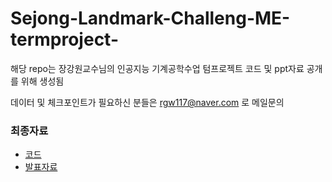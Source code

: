 # Sejong-Landmark-Challeng-ME-termproject-
해당 repo는 장강원교수님의 인공지능 기계공학수업 텀프로젝트 코드 및 ppt자료 공개를 위해 생성됨

데이터 및 체크포인트가 필요하신 분들은
rgw117@naver.com 로 메일문의
### 최종자료
- [코드](https://github.com/rgw117/Sejong-Landmark-Challeng-ME-termproject-/blob/main/%EC%B5%9C%EC%A2%85%ED%8C%8C%EC%9D%BC/%EC%9D%B8%EA%B3%B5%EC%A7%80%EB%8A%A5%ED%85%80%ED%94%84%EB%A1%9C%EC%A0%9D%ED%8A%B84%EC%A1%B0%EC%B5%9C%EC%A2%85.ipynb)
- [발표자료](https://github.com/rgw117/Sejong-Landmark-Challeng-ME-termproject-/blob/main/%EC%B5%9C%EC%A2%85%ED%8C%8C%EC%9D%BC/4%EC%A1%B0PPT_%EC%B5%9C%EC%A2%85.pdf)
